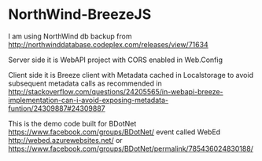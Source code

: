 NorthWind-BreezeJS
==================

I am using NorthWind db backup from http://northwinddatabase.codeplex.com/releases/view/71634

Server side it is WebAPI project with CORS enabled in Web.Config

Client side it is Breeze client with Metadata cached in Localstorage to avoid subsequent metadata calls as recommended in http://stackoverflow.com/questions/24205565/in-webapi-breeze-implementation-can-i-avoid-exposing-metadata-funtion/24309887#24309887

This is the demo code built for BDotNet https://www.facebook.com/groups/BDotNet/ event called WebEd http://webed.azurewebsites.net/ or https://www.facebook.com/groups/BDotNet/permalink/785436024830188/

